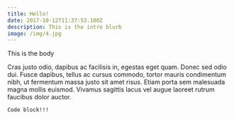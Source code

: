 ```yaml
---
title: Hello!
date: 2017-10-12T11:37:53.100Z
description: This is the intro blurb
image: /img/4.jpg
---
```

This is the body

Cras justo odio, dapibus ac facilisis in, egestas eget quam. Donec sed odio dui. Fusce dapibus, tellus ac cursus commodo, tortor mauris condimentum nibh, ut fermentum massa justo sit amet risus. Etiam porta sem malesuada magna mollis euismod. Vivamus sagittis lacus vel augue laoreet rutrum faucibus dolor auctor.

```
Code block!!!
```
